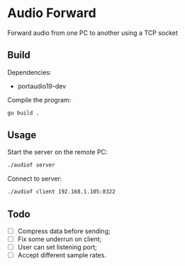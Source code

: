 # Audio Forward

Forward audio from one PC to another using a TCP socket

## Build

Dependencies:
  - portaudio19-dev

Compile the program:

```bash
go build .
```

## Usage

Start the server on the remote PC:

```bash
./audiof server
```

Connect to server:

```bash
./audiof client 192.168.1.105:8322
```

## Todo

  - [ ] Compress data before sending;
  - [ ] Fix some underrun on client;
  - [ ] User can set listening port;
  - [ ] Accept different sample rates.
